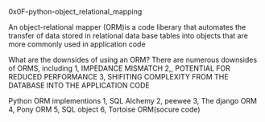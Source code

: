 0x0F-python-object_relational_mapping
  
   An object-relational mapper (ORM)is a code liberary that automates the transfer of data stored in relational data base tables 
   into objects that are more commonly used in application code 

What are the downsides of using an ORM?
  There are numerous downsides of ORMS, including 
  1, IMPEDANCE MISMATCH
  2,, POTENTIAL FOR REDUCED PERFORMANCE
  3, SHIFITING COMPLEXITY FROM THE DATABASE INTO THE APPLICATION CODE

  Python ORM implementions
  1, SQL  Alchemy
  2, peewee
  3, The django ORM 
  4, Pony ORM
  5, SQL object 
  6, Tortoise ORM(socure code)


